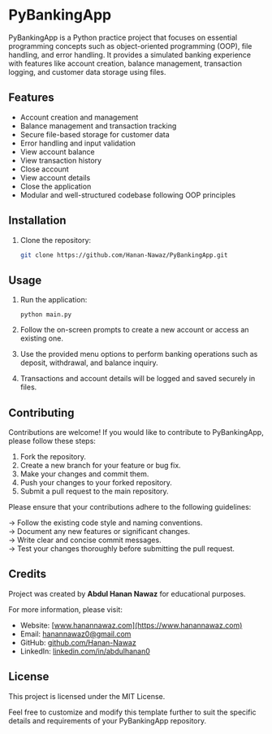 # PyBankingApp

PyBankingApp is a Python practice project that focuses on essential programming concepts such as object-oriented programming (OOP), file handling, and error handling. It provides a simulated banking experience with features like account creation, balance management, transaction logging, and customer data storage using files.

## Features

- Account creation and management
- Balance management and transaction tracking
- Secure file-based storage for customer data
- Error handling and input validation
- View account balance
- View transaction history
- Close account
- View account details
- Close the application
- Modular and well-structured codebase following OOP principles

## Installation

1. Clone the repository:

   ```bash
   git clone https://github.com/Hanan-Nawaz/PyBankingApp.git

## Usage

1. Run the application:

   `python main.py`

3. Follow the on-screen prompts to create a new account or access an existing one.

4. Use the provided menu options to perform banking operations such as deposit, withdrawal, and balance inquiry.

5. Transactions and account details will be logged and saved securely in files.

## Contributing

Contributions are welcome! If you would like to contribute to PyBankingApp, please follow these steps:

1. Fork the repository.
2. Create a new branch for your feature or bug fix.
3. Make your changes and commit them.
4. Push your changes to your forked repository.
5. Submit a pull request to the main repository.
   
Please ensure that your contributions adhere to the following guidelines:

-> Follow the existing code style and naming conventions. <br/>
-> Document any new features or significant changes. <br/>
-> Write clear and concise commit messages. <br/>
-> Test your changes thoroughly before submitting the pull request. <br/>

## Credits

Project was created by **Abdul Hanan Nawaz** for educational purposes.

For more information, please visit:
- Website: [www.hanannawaz.com](https://www.hanannawaz.com)
- Email: [hanannawaz0@gmail.com](mailto:hanannawaz0@gmail.com)
- GitHub: [github.com/Hanan-Nawaz](https://github.com/Hanan-Nawaz)
- LinkedIn: [linkedin.com/in/abdulhanan0](https://linkedin.com/in/abdulhanan0)

## License

This project is licensed under the MIT License.

Feel free to customize and modify this template further to suit the specific details and requirements of your PyBankingApp repository.
